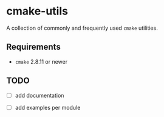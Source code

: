 # cmake-utils

A collection of commonly and frequently used `cmake` utilities.

## Requirements

- `cmake` 2.8.11 or newer

## TODO

- [ ] add documentation
- [ ] add examples per module

